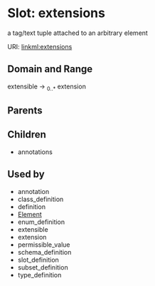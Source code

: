 
# Slot: extensions


a tag/text tuple attached to an arbitrary element

URI: [linkml:extensions](https://w3id.org/linkml/extensions)


## Domain and Range

extensible &#8594;  <sub>0..\*</sub> extension

## Parents


## Children

 *  annotations

## Used by

 * annotation
 * class_definition
 * definition
 * [Element](Element.md)
 * enum_definition
 * extensible
 * extension
 * permissible_value
 * schema_definition
 * slot_definition
 * subset_definition
 * type_definition
